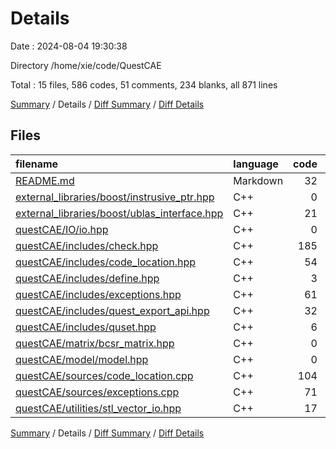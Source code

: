 # Details

Date : 2024-08-04 19:30:38

Directory /home/xie/code/QuestCAE

Total : 15 files,  586 codes, 51 comments, 234 blanks, all 871 lines

[Summary](results.md) / Details / [Diff Summary](diff.md) / [Diff Details](diff-details.md)

## Files
| filename | language | code | comment | blank | total |
| :--- | :--- | ---: | ---: | ---: | ---: |
| [README.md](/README.md) | Markdown | 32 | 0 | 34 | 66 |
| [external_libraries/boost/instrusive_ptr.hpp](/external_libraries/boost/instrusive_ptr.hpp) | C++ | 0 | 0 | 1 | 1 |
| [external_libraries/boost/ublas_interface.hpp](/external_libraries/boost/ublas_interface.hpp) | C++ | 21 | 6 | 6 | 33 |
| [questCAE/IO/io.hpp](/questCAE/IO/io.hpp) | C++ | 0 | 0 | 1 | 1 |
| [questCAE/includes/check.hpp](/questCAE/includes/check.hpp) | C++ | 185 | 6 | 47 | 238 |
| [questCAE/includes/code_location.hpp](/questCAE/includes/code_location.hpp) | C++ | 54 | 6 | 31 | 91 |
| [questCAE/includes/define.hpp](/questCAE/includes/define.hpp) | C++ | 3 | 3 | 6 | 12 |
| [questCAE/includes/exceptions.hpp](/questCAE/includes/exceptions.hpp) | C++ | 61 | 7 | 36 | 104 |
| [questCAE/includes/quest_export_api.hpp](/questCAE/includes/quest_export_api.hpp) | C++ | 32 | 3 | 8 | 43 |
| [questCAE/includes/quset.hpp](/questCAE/includes/quset.hpp) | C++ | 6 | 6 | 10 | 22 |
| [questCAE/matrix/bcsr_matrix.hpp](/questCAE/matrix/bcsr_matrix.hpp) | C++ | 0 | 0 | 1 | 1 |
| [questCAE/model/model.hpp](/questCAE/model/model.hpp) | C++ | 0 | 0 | 1 | 1 |
| [questCAE/sources/code_location.cpp](/questCAE/sources/code_location.cpp) | C++ | 104 | 4 | 18 | 126 |
| [questCAE/sources/exceptions.cpp](/questCAE/sources/exceptions.cpp) | C++ | 71 | 5 | 24 | 100 |
| [questCAE/utilities/stl_vector_io.hpp](/questCAE/utilities/stl_vector_io.hpp) | C++ | 17 | 5 | 10 | 32 |

[Summary](results.md) / Details / [Diff Summary](diff.md) / [Diff Details](diff-details.md)